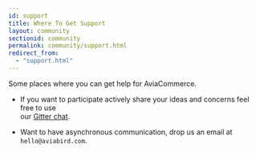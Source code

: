 ```yaml
---
id: support
title: Where To Get Support
layout: community
sectionid: community
permalink: community/support.html
redirect_from:
  - "support.html"
---
```


Some places where you can get help for AviaCommerce.

- If you want to participate actively share your ideas and concerns feel free to use  
our [Gitter chat](https://gitter.im/avia-commerce).

- Want to have asynchronous communication, drop us an email at `hello@aviabird.com`.
